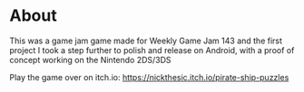 # About
This was a game jam game made for Weekly Game Jam 143 and the first project I took a step further to polish and release on Android, with a proof of concept working on the Nintendo 2DS/3DS


Play the game over on itch.io: https://nickthesic.itch.io/pirate-ship-puzzles
